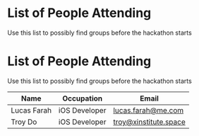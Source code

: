 # List of People Attending
Use this list to possibly find groups before the hackathon starts

# List of People Attending
Use this list to possibly find groups before the hackathon starts


| Name        | Occupation | Email  |
| ------------- |-------------| -----|
| Lucas Farah | iOS Developer | lucas.farah@me.com |
| Troy Do | iOS Developer | troy@xinstitute.space |
